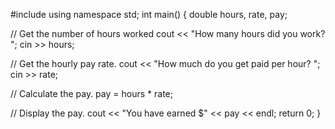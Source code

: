 #include <iostream>
using namespace std;
int main()
{
  double hours, rate, pay;
  
  // Get the number of hours worked
  cout << "How many hours did you work? ";
  cin >> hours;
  
  // Get the hourly pay rate.
  cout << "How much do you get paid per hour? ";
  cin >> rate;
  
  // Calculate the pay.
  pay = hours * rate;
  
  // Display the pay.
  cout << "You have earned $" << pay << endl;
  return 0;
}
